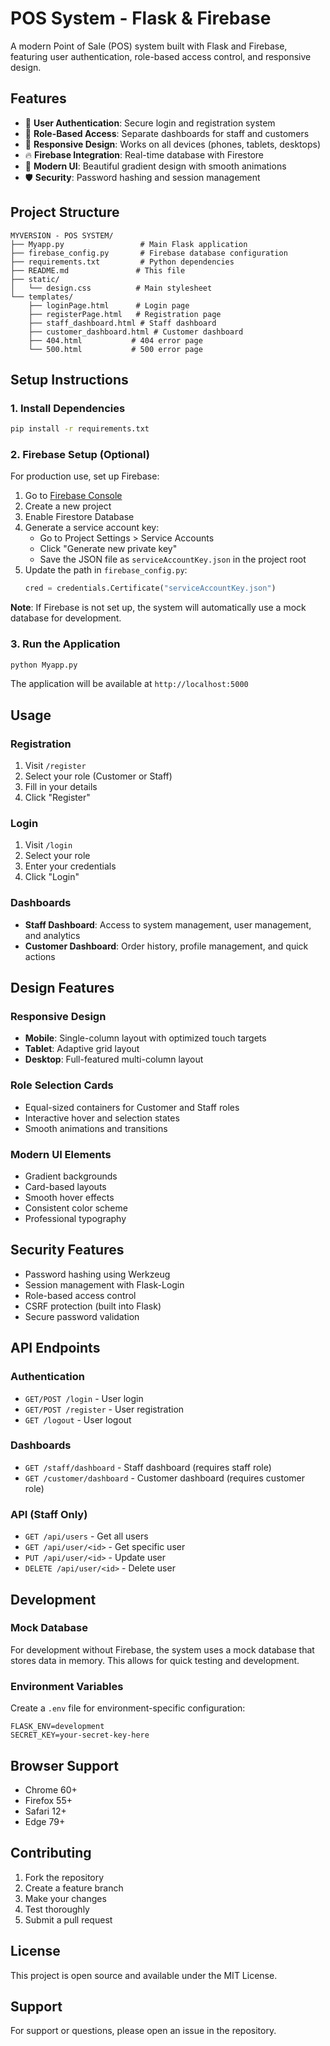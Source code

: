 # POS System - Flask & Firebase

A modern Point of Sale (POS) system built with Flask and Firebase, featuring user authentication, role-based access control, and responsive design.

## Features

- 🔐 **User Authentication**: Secure login and registration system
- 👥 **Role-Based Access**: Separate dashboards for staff and customers
- 📱 **Responsive Design**: Works on all devices (phones, tablets, desktops)
- 🔥 **Firebase Integration**: Real-time database with Firestore
- 🎨 **Modern UI**: Beautiful gradient design with smooth animations
- 🛡️ **Security**: Password hashing and session management

## Project Structure

```
MYVERSION - POS SYSTEM/
├── Myapp.py                 # Main Flask application
├── firebase_config.py       # Firebase database configuration
├── requirements.txt         # Python dependencies
├── README.md               # This file
├── static/
│   └── design.css          # Main stylesheet
└── templates/
    ├── loginPage.html      # Login page
    ├── registerPage.html   # Registration page
    ├── staff_dashboard.html # Staff dashboard
    ├── customer_dashboard.html # Customer dashboard
    ├── 404.html           # 404 error page
    └── 500.html           # 500 error page
```

## Setup Instructions

### 1. Install Dependencies

```bash
pip install -r requirements.txt
```

### 2. Firebase Setup (Optional)

For production use, set up Firebase:

1. Go to [Firebase Console](https://console.firebase.google.com/)
2. Create a new project
3. Enable Firestore Database
4. Generate a service account key:
   - Go to Project Settings > Service Accounts
   - Click "Generate new private key"
   - Save the JSON file as `serviceAccountKey.json` in the project root
5. Update the path in `firebase_config.py`:
   ```python
   cred = credentials.Certificate("serviceAccountKey.json")
   ```

**Note**: If Firebase is not set up, the system will automatically use a mock database for development.

### 3. Run the Application

```bash
python Myapp.py
```

The application will be available at `http://localhost:5000`

## Usage

### Registration
1. Visit `/register`
2. Select your role (Customer or Staff)
3. Fill in your details
4. Click "Register"

### Login
1. Visit `/login`
2. Select your role
3. Enter your credentials
4. Click "Login"

### Dashboards
- **Staff Dashboard**: Access to system management, user management, and analytics
- **Customer Dashboard**: Order history, profile management, and quick actions

## Design Features

### Responsive Design
- **Mobile**: Single-column layout with optimized touch targets
- **Tablet**: Adaptive grid layout
- **Desktop**: Full-featured multi-column layout

### Role Selection Cards
- Equal-sized containers for Customer and Staff roles
- Interactive hover and selection states
- Smooth animations and transitions

### Modern UI Elements
- Gradient backgrounds
- Card-based layouts
- Smooth hover effects
- Consistent color scheme
- Professional typography

## Security Features

- Password hashing using Werkzeug
- Session management with Flask-Login
- Role-based access control
- CSRF protection (built into Flask)
- Secure password validation

## API Endpoints

### Authentication
- `GET/POST /login` - User login
- `GET/POST /register` - User registration
- `GET /logout` - User logout

### Dashboards
- `GET /staff/dashboard` - Staff dashboard (requires staff role)
- `GET /customer/dashboard` - Customer dashboard (requires customer role)

### API (Staff Only)
- `GET /api/users` - Get all users
- `GET /api/user/<id>` - Get specific user
- `PUT /api/user/<id>` - Update user
- `DELETE /api/user/<id>` - Delete user

## Development

### Mock Database
For development without Firebase, the system uses a mock database that stores data in memory. This allows for quick testing and development.

### Environment Variables
Create a `.env` file for environment-specific configuration:
```
FLASK_ENV=development
SECRET_KEY=your-secret-key-here
```

## Browser Support

- Chrome 60+
- Firefox 55+
- Safari 12+
- Edge 79+

## Contributing

1. Fork the repository
2. Create a feature branch
3. Make your changes
4. Test thoroughly
5. Submit a pull request

## License

This project is open source and available under the MIT License.

## Support

For support or questions, please open an issue in the repository. 